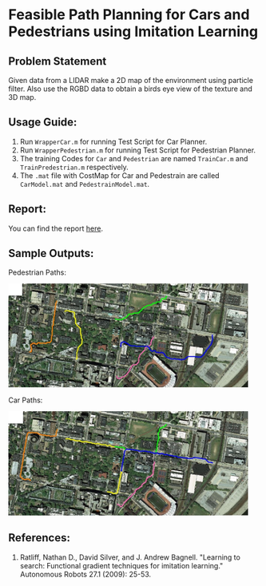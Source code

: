 # Feasible Path Planning for Cars and Pedestrians using Imitation Learning

## Problem Statement
Given data from a LIDAR make a 2D map of the environment using particle filter. Also use the RGBD data to obtain a birds eye view of the texture and 3D map.

## Usage Guide:
1. Run `WrapperCar.m` for running Test Script for Car Planner.
2. Run `WrapperPedestrian.m` for running Test Script for Pedestrian Planner.
3. The training Codes for `Car` and `Pedestrian` are named `TrainCar.m` and `TrainPredestrian.m` respectively.
4.  The `.mat` file with CostMap for Car and Pedestrain are called `CarModel.mat` and `PedestrainModel.mat`.

## Report:
You can find the report [here](Report/ESE650Project5.pdf).

## Sample Outputs:
Pedestrian Paths:

<img src="TestPathsPedestrain.jpg" width="480">

Car Paths:

<img src="TestPathsCar.jpg" width="480">


## References:
1. Ratliff, Nathan D., David Silver, and J. Andrew Bagnell. "Learning to search: Functional gradient techniques for imitation learning." Autonomous Robots 27.1 (2009): 25-53.
